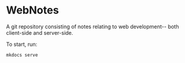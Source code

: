 # WebNotes

A git repository consisting of notes relating to web development-- both client-side and server-side.

To start, run: 
```
mkdocs serve
```